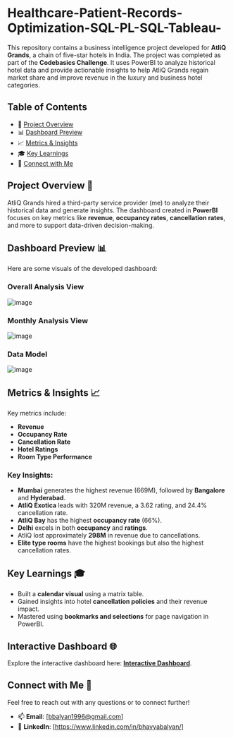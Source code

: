 # Healthcare-Patient-Records-Optimization-SQL-PL-SQL-Tableau-
This repository contains a business intelligence project developed for **AtliQ Grands**, a chain of five-star hotels in India. The project was completed as part of the **Codebasics Challenge**. It uses PowerBI to analyze historical hotel data and provide actionable insights to help AtliQ Grands regain market share and improve revenue in the luxury and business hotel categories.

## Table of Contents
- 📝 [Project Overview](#project-overview-)
- 📊 [Dashboard Preview](#dashboard-preview-)
- 📈 [Metrics & Insights](#metrics--insights-)
- 🎓 [Key Learnings](#key-learnings-)
- 💬 [Connect with Me](#connect-with-me-)

## Project Overview 📝
AtliQ Grands hired a third-party service provider (me) to analyze their historical data and generate insights. The dashboard created in **PowerBI** focuses on key metrics like **revenue**, **occupancy rates**, **cancellation rates**, and more to support data-driven decision-making.

## Dashboard Preview 📊
Here are some visuals of the developed dashboard:

### **Overall Analysis View**
![image](https://github.com/user-attachments/assets/6eb71c61-ffc7-4b08-a215-368285b05fb6)



### **Monthly Analysis View**
![image](https://github.com/user-attachments/assets/e7fae1a1-f901-4b25-8e24-ef04ed842b88)

### **Data Model**
![image](https://github.com/user-attachments/assets/e1c470d6-09e1-45e5-be1c-422038bfa233)

## Metrics & Insights 📈
Key metrics include:
- **Revenue**
- **Occupancy Rate**
- **Cancellation Rate**
- **Hotel Ratings**
- **Room Type Performance**

### Key Insights:
- **Mumbai** generates the highest revenue (669M), followed by **Bangalore** and **Hyderabad**.
- **AtliQ Exotica** leads with 320M revenue, a 3.62 rating, and 24.4% cancellation rate.
- **AtliQ Bay** has the highest **occupancy rate** (66%).
- **Delhi** excels in both **occupancy** and **ratings**.
- AtliQ lost approximately **298M** in revenue due to cancellations.
- **Elite type rooms** have the highest bookings but also the highest cancellation rates.

## Key Learnings 🎓
- Built a **calendar visual** using a matrix table.
- Gained insights into hotel **cancellation policies** and their revenue impact.
- Mastered using **bookmarks and selections** for page navigation in PowerBI.

## Interactive Dashboard 🌐
Explore the interactive dashboard here: **[Interactive Dashboard](https://app.powerbi.com/view?r=eyJrIjoiZjZjM2NhYzctYmUxMy00YzgwLWIwYzEtY2Y1ZjdhNjE0NmFhIiwidCI6ImM2ZTU0OWIzLTVmNDUtNDAzMi1hYWU5LWQ0MjQ0ZGM1YjJjNCJ9)**.

## Connect with Me 💬
Feel free to reach out with any questions or to connect further!

- 📫 **Email**: [bbalyan1996@gmail.com]
- 🔗 **LinkedIn**: [https://www.linkedin.com/in/bhavyabalyan/]
